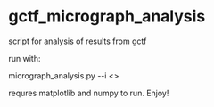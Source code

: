 # gctf_micrograph_analysis
script for analysis of results from gctf

run with:


micrograph_analysis.py --i <<gctf generated starfile>>

requres matplotlib and numpy to run.
Enjoy!

